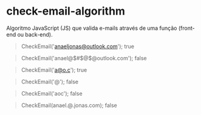 # check-email-algorithm
Algoritmo JavaScript (JS) que valida e-mails através de uma função (front-end ou back-end).

> CheckEmail('anaeljonas@outlook.com');
> true

> CheckEmail('anael@$#$@$@outlook.com');
> false

> CheckEmail('a@o.c');
> true

> CheckEmail('@');
> false

> CheckEmail('aoc');
> false

> CheckEmail(anael.@.jonas.com);
> false
